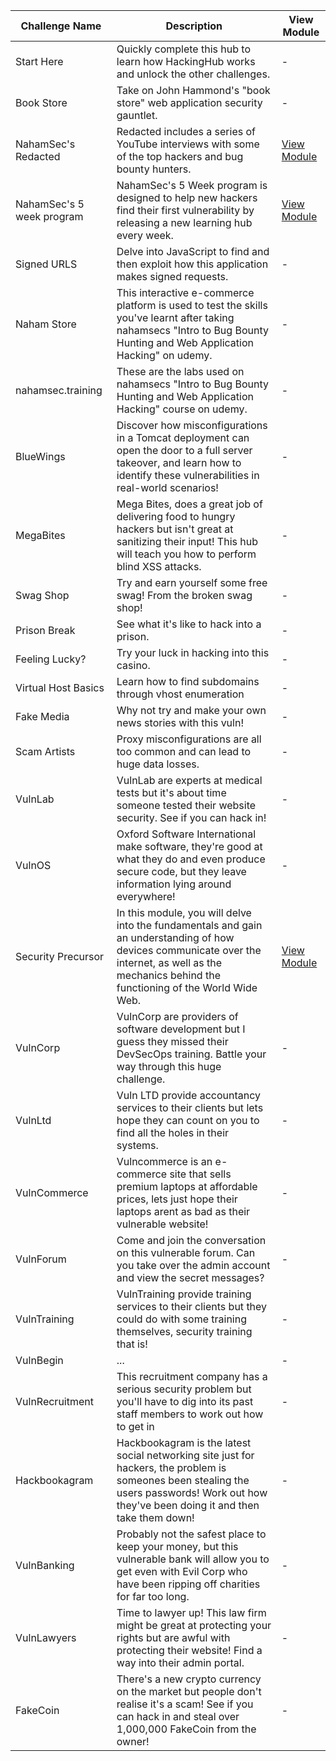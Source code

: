 
| Challenge Name       | Description                                                                                                                                                                                     | View Module      |
|----------------------|-------------------------------------------------------------------------------------------------------------------------------------------------------------------------------------------------|------------------|
| Start Here           | Quickly complete this hub to learn how HackingHub works and unlock the other challenges.                                                                                                       | -                |
| Book Store           | Take on John Hammond's "book store" web application security gauntlet.                                                                                                                           | -                |
| NahamSec's Redacted  | Redacted includes a series of YouTube interviews with some of the top hackers and bug bounty hunters.                                                                                            | [View Module](#) |
| NahamSec's 5 week program | NahamSec's 5 Week program is designed to help new hackers find their first vulnerability by releasing a new learning hub every week.                                                        | [View Module](#) |
| Signed URLS          | Delve into JavaScript to find and then exploit how this application makes signed requests.                                                                                                      | -                |
| Naham Store          | This interactive e-commerce platform is used to test the skills you've learnt after taking nahamsecs "Intro to Bug Bounty Hunting and Web Application Hacking" on udemy.                     | -                |
| nahamsec.training    | These are the labs used on nahamsecs "Intro to Bug Bounty Hunting and Web Application Hacking" course on udemy.                                                                                | -                |
| BlueWings            | Discover how misconfigurations in a Tomcat deployment can open the door to a full server takeover, and learn how to identify these vulnerabilities in real-world scenarios!                     | -                |
| MegaBites            | Mega Bites, does a great job of delivering food to hungry hackers but isn't great at sanitizing their input! This hub will teach you how to perform blind XSS attacks.                         | -                |
| Swag Shop            | Try and earn yourself some free swag! From the broken swag shop!                                                                                                                                  | -                |
| Prison Break         | See what it's like to hack into a prison.                                                                                                                                                        | -                |
| Feeling Lucky?       | Try your luck in hacking into this casino.                                                                                                                                                        | -                |
| Virtual Host Basics  | Learn how to find subdomains through vhost enumeration                                                                                                                                           | -                |
| Fake Media           | Why not try and make your own news stories with this vuln!                                                                                                                                        | -                |
| Scam Artists         | Proxy misconfigurations are all too common and can lead to huge data losses.                                                                                                                      | -                |
| VulnLab              | VulnLab are experts at medical tests but it's about time someone tested their website security. See if you can hack in!                                                                          | -                |
| VulnOS               | Oxford Software International make software, they're good at what they do and even produce secure code, but they leave information lying around everywhere!                                       | -                |
| Security Precursor   | In this module, you will delve into the fundamentals and gain an understanding of how devices communicate over the internet, as well as the mechanics behind the functioning of the World Wide Web. | [View Module](#) |
| VulnCorp             | VulnCorp are providers of software development but I guess they missed their DevSecOps training. Battle your way through this huge challenge.                                                     | -                |
| VulnLtd              | Vuln LTD provide accountancy services to their clients but lets hope they can count on you to find all the holes in their systems.                                                                | -                |
| VulnCommerce         | Vulncommerce is an e-commerce site that sells premium laptops at affordable prices, lets just hope their laptops arent as bad as their vulnerable website!                                       | -                |
| VulnForum            | Come and join the conversation on this vulnerable forum. Can you take over the admin account and view the secret messages?                                                                        | -                |
| VulnTraining         | VulnTraining provide training services to their clients but they could do with some training themselves, security training that is!                                                                 | -                |
| VulnBegin           | ...                                                                                                                                        | -                |
| VulnRecruitment     | This recruitment company has a serious security problem but you'll have to dig into its past staff members to work out how to get in                                                                | -                |
| Hackbookagram       | Hackbookagram is the latest social networking site just for hackers, the problem is someones been stealing the users passwords! Work out how they've been doing it and then take them down!  | -                |
| VulnBanking         | Probably not the safest place to keep your money, but this vulnerable bank will allow you to get even with Evil Corp who have been ripping off charities for far too long.                  | -                |
| VulnLawyers         | Time to lawyer up! This law firm might be great at protecting your rights but are awful with protecting their website! Find a way into their admin portal.                                      | -                |
| FakeCoin            | There's a new crypto currency on the market but people don't realise it's a scam! See if you can hack in and steal over 1,000,000 FakeCoin from the owner!                                      | -                |
